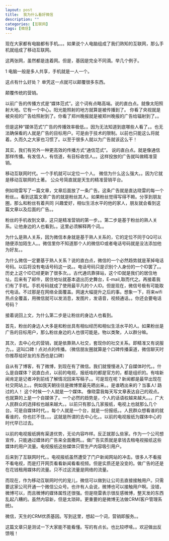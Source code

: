 ```yaml
---
layout: post
title:	我为什么看好微信
description: ""
categories: [互联网]
tags: [微信]
---
```


现在大家都有电脑都有手机。。。如果说个人电脑组成了我们熟知的互联网，那么手机就组成了移动互联网。


这两张网，虽然都是连着网。但是，基因是完全不同滴。举几个例子。


1 电脑一般是多人共享，手机就是一人一个。

这点有什么好处？ 单凭这一点就可以颠覆很多东西。


颠覆传统的营销。  


以前广告的传播方式是“媒体范式”。这个词有点略高端。说的直白点。就像太阳照射大地。它有一个中心。阳光能照射的地方就算是被传播到了。 你看了央视就是被央视的广告给照射到了。你看了郑州晚报就是被郑州晚报的广告给辐射到了。。


但是这种“媒体范式”广告的传播效率极低。。因为无法知道到底哪些人看了。。也无法确保看的人就是广告的目标用户。可是由于技术的限制。以前也只能这么将就着。久而久之大家也习惯了。以至于很多人就以为广告就该这么干！


其实，我们有另外一种更高效的传播方式“通信范式”。 说的直白点。就是像通信那样传播。有发信人，有信道，有目标收信人。。这样投放的广告就叫做精准营销。

移动互联网时代。一个手机就可以定位一个人。 微信为什么这么强大。。因为它就是移动互联网的土著。 公众号简直就是天生的精准营销平台。


例如晓雷写了一篇文章，文章后面放了一条广告。这条广告就是直达晓雷的每一个粉丝。。看到这篇文章广告的就是粉丝其人。如果粉丝觉得写得不赖。分享到朋友圈，那么和粉丝有着共同 兴趣爱好，相似生活水平的他的家人，朋友就会看到这篇文章以及后面的广告。。   


粉丝的手机收到文章，这只是精准营销的第一步。。第二步是基于粉丝的熟人关系。让他身边的人也看到。。这里必须解释两个词。。


为什么是熟人关系，因为微信本身就是基于熟人关系的，它的定位不同于QQ可以随便添加陌生人。。微信里你不知道那个人的微信ID或者电话号码就是没法添加他为好友。。


为什么微信一定要基于熟人关系？说的直白点，微信的一个必然趋势就是革掉电话号码。以后将没有电话号码这一说。。电话号码只是识别个人身份的一个ID罢了。。历史上这个ID已经更新了很多次。。古代通讯靠驿站，这个ID就是我们的居住地址。后来有了邮件，居住地址就基本退出历史舞台，E-mail,取而代之。再接着我们有了手机。手机号码就成了使用最平凡的个人ID。但是现在，微信号极有可能取代电话。不过那是在网络全面覆盖。网速大幅提升之后的事。想象一下，将来wifi热点全覆盖，用微信就可以发消息，发图片，发语音，视频通话。。你还会要电话号码？


接着说回上文，为什么第二步是让粉丝的身边人也看到。


首先，粉丝的身边人大多是和粉丝具有相似经历和相似生活水平的人。如果粉丝是广告的目标用户，那么粉丝身边的人也很可能是。物以类聚，人以群分嘛。


其次，去中心化的营销，就是依靠熟人社交，套现你的社交关系。即精准又有说服力。。这叫口碑！点对点的传播。（微信朋友圈就算是个口碑传播渠道，微信聊天时你推荐给好友的东西也是口碑）


自从有了博客，有了微博，到现在有了微信。我们就慢慢进入了自媒体时代。。什么是自媒体？说直白点，以前的电视，报纸啥的都是官方的，都是组织的。有啥新闻肯定是记者冲到前线了解情况回来写稿子。。可是现在呢？新闻都是最早出现在社交网站上。。例如我天朝往往是微博里最先晒出来。。是谁晒出来的？当事人!  路过的人！ 这个时候一个人就是一个媒体。  像晓雷我每天写文章表达自己的观点。也就算的上是一个自媒体了。一个必然的趋势是，个人的话语权越来越大。。。广大人民群众的选择权也越来越大。。以前只有那么几家报纸，电视上也就那么几个台。可是自媒体时代。。每个人就是一个台，就是一份报纸。。人民群众想看谁的就看谁的，你也拦不住。。。这就是所谓的去中心化。。以前的电视报纸为媒体中心的时代早已过去。


以前的电视报纸拥有渠道优势，无论内容咋样。反正就那么些家。作为一个公司想宣传，只能通过媒体的广告来全面撒网。。做广告实质就是拿钱去租电视报纸这些媒体的用户流量。电视报纸这些媒体只管生产内容吸引用户。 


后来到了互联网时代。。电视报纸虽然遭受了门户新闻网站的冲击。很多人不看报不看电视，而是打开网页看看新闻看看视频。但是实质还是没变的。做广告的还是在花钱租用媒体的流量。只不过这流量是网络的流量。


而现在，作为移动互联网时代的宠儿，微信可以做到让公司去直接接触用户。只需要这家公司开通一个微信公众号。也许有人会说，微博也可以接触用户啊。没错，微博可以，而且微博的媒体属性还很强。但是晓雷表示很反感微博，整天发的东西乱起八糟的。虽然内容新，但是太琐碎。更重要的是微博无法做CRM(客户管理系统)。


微信，天生的CRM优质基因。写到这里，想起一个词，营销即服务。。


这篇文章只是测试一下大家能不能看懂。写的有点长。也比较啰嗦。。欢迎做出反馈哦！


